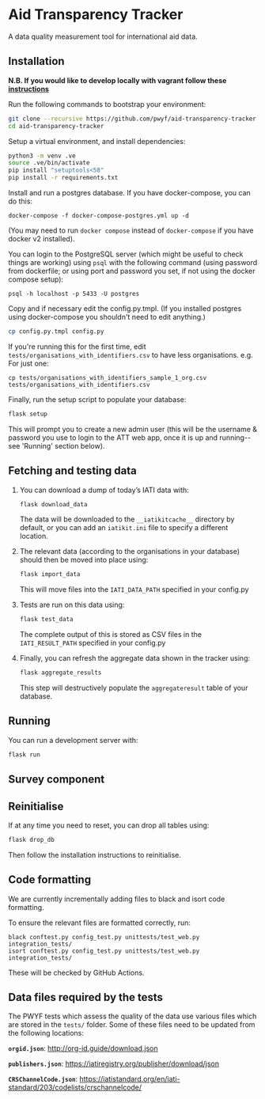 # Aid Transparency Tracker

A data quality measurement tool for international aid data.

## Installation

**N.B. If you would like to develop locally with vagrant follow these [instructions](./vagrant/vagrant-readme.md)**

Run the following commands to bootstrap your environment:

``` bash
git clone --recursive https://github.com/pwyf/aid-transparency-tracker.git
cd aid-transparency-tracker
```

Setup a virtual environment, and install dependencies:

``` bash
python3 -m venv .ve
source .ve/bin/activate
pip install "setuptools<58"
pip install -r requirements.txt
```

Install and run a postgres database. If you have docker-compose, you can do this:

```
docker-compose -f docker-compose-postgres.yml up -d
```

(You may need to run `docker compose` instead of `docker-compose` if you have docker v2 installed).

You can login to the PostgreSQL server (which might be useful to check things are working) using `psql` with the following command (using password from dockerfile; or using port and password you set, if not using the docker compose setup):

```commandline
psql -h localhost -p 5433 -U postgres
```


Copy and if necessary edit the config.py.tmpl. (If you installed postgres using docker-compose you shouldn't need to edit anything.)

``` bash
cp config.py.tmpl config.py
```

If you're running this for the first time, edit `tests/organisations_with_identifiers.csv` to have less organisations. e.g. For just one:

```
cp tests/organisations_with_identifiers_sample_1_org.csv tests/organisations_with_identifiers.csv
```

Finally, run the setup script to populate your database:

``` bash
flask setup
```

This will prompt you to create a new admin user (this will be the username & password you use to login to the ATT web app, once it is up and running--see 'Running' section below).

## Fetching and testing data

1. You can download a dump of today’s IATI data with:
    ``` bash
    flask download_data
    ```
   The data will be downloaded to the `__iatikitcache__` directory by default, or you can add an `iatikit.ini` file to specify a different location.


2. The relevant data (according to the organisations in your database) should then be moved into place using:
    ``` bash
    flask import_data
    ```
   This will move files into the `IATI_DATA_PATH` specified in your config.py


3. Tests are run on this data using:
    ``` bash
    flask test_data
    ```
   The complete output of this is stored as CSV files in the `IATI_RESULT_PATH` specified in your config.py


4. Finally, you can refresh the aggregate data shown in the tracker using:
    ``` bash
    flask aggregate_results
    ```
   This step will destructively populate the `aggregateresult` table of your database.

## Running

You can run a development server with:
``` bash
flask run
```
## Survey component


## Reinitialise

If at any time you need to reset, you can drop all tables using:

``` bash
flask drop_db
```
Then follow the installation instructions to reinitialise.

## Code formatting

We are currently incrementally adding files to black and isort code formatting.

To ensure the relevant files are formatted correctly, run:

```
black conftest.py config_test.py unittests/test_web.py integration_tests/
isort conftest.py config_test.py unittests/test_web.py integration_tests/
```

These will be checked by GitHub Actions.

## Data files required by the tests

The PWYF tests which assess the quality of the data use various files which are stored
in the `tests/` folder. Some of these files need to be updated from the following
locations:

**`orgid.json`**: http://org-id.guide/download.json

**`publishers.json`**: https://iatiregistry.org/publisher/download/json

**`CRSChannelCode.json`**: https://iatistandard.org/en/iati-standard/203/codelists/crschannelcode/




